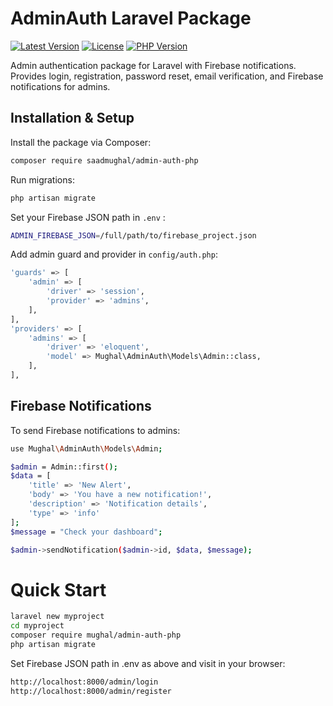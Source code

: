# AdminAuth Laravel Package

[![Latest Version](https://img.shields.io/packagist/v/saadmughal/admin-auth.svg)](https://packagist.org/packages/saadmughal/admin-auth)
[![License](https://img.shields.io/packagist/l/saadmughal/admin-auth.svg)](https://packagist.org/packages/saadmughal/admin-auth)
[![PHP Version](https://img.shields.io/packagist/php-v/saadmughal/admin-auth.svg)](https://www.php.net/)

Admin authentication package for Laravel with Firebase notifications. Provides login, registration, password reset, email verification, and Firebase notifications for admins.

## Installation & Setup

Install the package via Composer:

```bash
composer require saadmughal/admin-auth-php
```

Run migrations:
```bash
php artisan migrate
```

Set your Firebase JSON path in `.env` :
```bash
ADMIN_FIREBASE_JSON=/full/path/to/firebase_project.json
```

Add admin guard and provider in `config/auth.php`:
```bash
'guards' => [
    'admin' => [
        'driver' => 'session',
        'provider' => 'admins',
    ],
],
'providers' => [
    'admins' => [
        'driver' => 'eloquent',
        'model' => Mughal\AdminAuth\Models\Admin::class,
    ],
],
```

## Firebase Notifications
To send Firebase notifications to admins:
```bash
use Mughal\AdminAuth\Models\Admin;

$admin = Admin::first();
$data = [
    'title' => 'New Alert',
    'body' => 'You have a new notification!',
    'description' => 'Notification details',
    'type' => 'info'
];
$message = "Check your dashboard";

$admin->sendNotification($admin->id, $data, $message);
```

# Quick Start
```bash
laravel new myproject
cd myproject
composer require mughal/admin-auth-php
php artisan migrate
```

Set Firebase JSON path in .env as above and visit in your browser:
```bash
http://localhost:8000/admin/login
http://localhost:8000/admin/register
```
